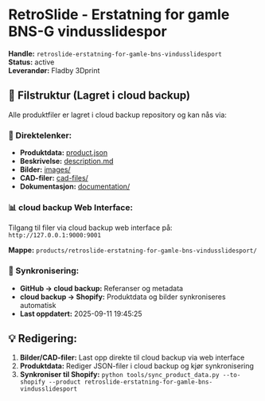 # RetroSlide - Erstatning for gamle BNS-G vindusslidespor

**Handle:** `retroslide-erstatning-for-gamle-bns-vindusslidesport`  
**Status:** active  
**Leverandør:** Fladby 3Dprint

## 📁 Filstruktur (Lagret i cloud backup)

Alle produktfiler er lagret i cloud backup repository og kan nås via:

### 🔗 Direktelenker:
- **Produktdata:** [product.json](http://127.0.0.1:9000/products/retroslide-erstatning-for-gamle-bns-vindusslidesport/product.json)
- **Beskrivelse:** [description.md](http://127.0.0.1:9000/products/retroslide-erstatning-for-gamle-bns-vindusslidesport/description.md)
- **Bilder:** [images/](http://127.0.0.1:9000/products/retroslide-erstatning-for-gamle-bns-vindusslidesport/images/)
- **CAD-filer:** [cad-files/](http://127.0.0.1:9000/products/retroslide-erstatning-for-gamle-bns-vindusslidesport/cad-files/)
- **Dokumentasjon:** [documentation/](http://127.0.0.1:9000/products/retroslide-erstatning-for-gamle-bns-vindusslidesport/documentation/)

### 📊 cloud backup Web Interface:
Tilgang til filer via cloud backup web interface på:
`http://127.0.0.1:9000:9001`

**Mappe:** `products/retroslide-erstatning-for-gamle-bns-vindusslidesport/`

### 🔄 Synkronisering:
- **GitHub → cloud backup:** Referanser og metadata
- **cloud backup → Shopify:** Produktdata og bilder synkroniseres automatisk
- **Last oppdatert:** 2025-09-11 19:45:25

## 💡 Redigering:
1. **Bilder/CAD-filer:** Last opp direkte til cloud backup via web interface
2. **Produktdata:** Rediger JSON-filer i cloud backup og kjør synkronisering
3. **Synkroniser til Shopify:** `python tools/sync_product_data.py --to-shopify --product retroslide-erstatning-for-gamle-bns-vindusslidesport`
